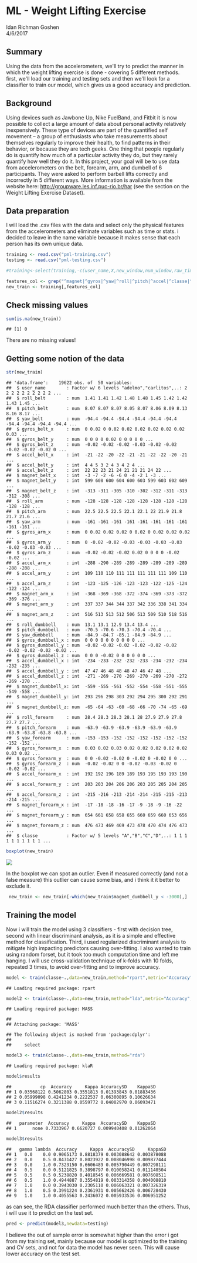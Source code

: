 # ML - Weight Lifting Exercise
Idan Richman Goshen  
4/6/2017  



## Summary
Using the data from the accelerometers, we'll try to predict the manner in which the weight lifting exercise is done - covering 5 different methods.
first, we'll load our training and testing sets and then we'll look for a classifier to train our model, which gives us a good accuracy and prediction. 

## Background
Using devices such as Jawbone Up, Nike FuelBand, and Fitbit it is now possible to collect a large amount of data about personal activity relatively inexpensively. These type of devices are part of the quantified self movement – a group of enthusiasts who take measurements about themselves regularly to improve their health, to find patterns in their behavior, or because they are tech geeks. One thing that people regularly do is quantify how much of a particular activity they do, but they rarely quantify how well they do it. In this project, your goal will be to use data from accelerometers on the belt, forearm, arm, and dumbell of 6 participants. They were asked to perform barbell lifts correctly and incorrectly in 5 different ways. More information is available from the website here: <http://groupware.les.inf.puc-rio.br/har> (see the section on the Weight Lifting Exercise Dataset).

## Data preparation
I will load the .csv files with the data and select only the physical features from the accelerometers and eliminate variables such as time or stats. i decided to leave in the name variable because it makes sense that each person has its own unique data.

```r
training <- read.csv("pml-training.csv")
testing <- read.csv("pml-testing.csv")

#training<-select(training,-c(user_name,X,new_window,num_window,raw_timestamp_part_1,raw_timestamp_part_2,cvtd_timestamp))

features_col <- grep("^magnet|^gyros|^yaw|^roll|^pitch|^accel|^classe|^user",names(training))
new_train <- training[,features_col]
```

## Check missing values

```r
sum(is.na(new_train))
```

```
## [1] 0
```

There are no missing values!

## Getting some notion of the data

```r
str(new_train)
```

```
## 'data.frame':	19622 obs. of  50 variables:
##  $ user_name        : Factor w/ 6 levels "adelmo","carlitos",..: 2 2 2 2 2 2 2 2 2 2 ...
##  $ roll_belt        : num  1.41 1.41 1.42 1.48 1.48 1.45 1.42 1.42 1.43 1.45 ...
##  $ pitch_belt       : num  8.07 8.07 8.07 8.05 8.07 8.06 8.09 8.13 8.16 8.17 ...
##  $ yaw_belt         : num  -94.4 -94.4 -94.4 -94.4 -94.4 -94.4 -94.4 -94.4 -94.4 -94.4 ...
##  $ gyros_belt_x     : num  0 0.02 0 0.02 0.02 0.02 0.02 0.02 0.02 0.03 ...
##  $ gyros_belt_y     : num  0 0 0 0 0.02 0 0 0 0 0 ...
##  $ gyros_belt_z     : num  -0.02 -0.02 -0.02 -0.03 -0.02 -0.02 -0.02 -0.02 -0.02 0 ...
##  $ accel_belt_x     : int  -21 -22 -20 -22 -21 -21 -22 -22 -20 -21 ...
##  $ accel_belt_y     : int  4 4 5 3 2 4 3 4 2 4 ...
##  $ accel_belt_z     : int  22 22 23 21 24 21 21 21 24 22 ...
##  $ magnet_belt_x    : int  -3 -7 -2 -6 -6 0 -4 -2 1 -3 ...
##  $ magnet_belt_y    : int  599 608 600 604 600 603 599 603 602 609 ...
##  $ magnet_belt_z    : int  -313 -311 -305 -310 -302 -312 -311 -313 -312 -308 ...
##  $ roll_arm         : num  -128 -128 -128 -128 -128 -128 -128 -128 -128 -128 ...
##  $ pitch_arm        : num  22.5 22.5 22.5 22.1 22.1 22 21.9 21.8 21.7 21.6 ...
##  $ yaw_arm          : num  -161 -161 -161 -161 -161 -161 -161 -161 -161 -161 ...
##  $ gyros_arm_x      : num  0 0.02 0.02 0.02 0 0.02 0 0.02 0.02 0.02 ...
##  $ gyros_arm_y      : num  0 -0.02 -0.02 -0.03 -0.03 -0.03 -0.03 -0.02 -0.03 -0.03 ...
##  $ gyros_arm_z      : num  -0.02 -0.02 -0.02 0.02 0 0 0 0 -0.02 -0.02 ...
##  $ accel_arm_x      : int  -288 -290 -289 -289 -289 -289 -289 -289 -288 -288 ...
##  $ accel_arm_y      : int  109 110 110 111 111 111 111 111 109 110 ...
##  $ accel_arm_z      : int  -123 -125 -126 -123 -123 -122 -125 -124 -122 -124 ...
##  $ magnet_arm_x     : int  -368 -369 -368 -372 -374 -369 -373 -372 -369 -376 ...
##  $ magnet_arm_y     : int  337 337 344 344 337 342 336 338 341 334 ...
##  $ magnet_arm_z     : int  516 513 513 512 506 513 509 510 518 516 ...
##  $ roll_dumbbell    : num  13.1 13.1 12.9 13.4 13.4 ...
##  $ pitch_dumbbell   : num  -70.5 -70.6 -70.3 -70.4 -70.4 ...
##  $ yaw_dumbbell     : num  -84.9 -84.7 -85.1 -84.9 -84.9 ...
##  $ gyros_dumbbell_x : num  0 0 0 0 0 0 0 0 0 0 ...
##  $ gyros_dumbbell_y : num  -0.02 -0.02 -0.02 -0.02 -0.02 -0.02 -0.02 -0.02 -0.02 -0.02 ...
##  $ gyros_dumbbell_z : num  0 0 0 -0.02 0 0 0 0 0 0 ...
##  $ accel_dumbbell_x : int  -234 -233 -232 -232 -233 -234 -232 -234 -232 -235 ...
##  $ accel_dumbbell_y : int  47 47 46 48 48 48 47 46 47 48 ...
##  $ accel_dumbbell_z : int  -271 -269 -270 -269 -270 -269 -270 -272 -269 -270 ...
##  $ magnet_dumbbell_x: int  -559 -555 -561 -552 -554 -558 -551 -555 -549 -558 ...
##  $ magnet_dumbbell_y: int  293 296 298 303 292 294 295 300 292 291 ...
##  $ magnet_dumbbell_z: num  -65 -64 -63 -60 -68 -66 -70 -74 -65 -69 ...
##  $ roll_forearm     : num  28.4 28.3 28.3 28.1 28 27.9 27.9 27.8 27.7 27.7 ...
##  $ pitch_forearm    : num  -63.9 -63.9 -63.9 -63.9 -63.9 -63.9 -63.9 -63.8 -63.8 -63.8 ...
##  $ yaw_forearm      : num  -153 -153 -152 -152 -152 -152 -152 -152 -152 -152 ...
##  $ gyros_forearm_x  : num  0.03 0.02 0.03 0.02 0.02 0.02 0.02 0.02 0.03 0.02 ...
##  $ gyros_forearm_y  : num  0 0 -0.02 -0.02 0 -0.02 0 -0.02 0 0 ...
##  $ gyros_forearm_z  : num  -0.02 -0.02 0 0 -0.02 -0.03 -0.02 0 -0.02 -0.02 ...
##  $ accel_forearm_x  : int  192 192 196 189 189 193 195 193 193 190 ...
##  $ accel_forearm_y  : int  203 203 204 206 206 203 205 205 204 205 ...
##  $ accel_forearm_z  : int  -215 -216 -213 -214 -214 -215 -215 -213 -214 -215 ...
##  $ magnet_forearm_x : int  -17 -18 -18 -16 -17 -9 -18 -9 -16 -22 ...
##  $ magnet_forearm_y : num  654 661 658 658 655 660 659 660 653 656 ...
##  $ magnet_forearm_z : num  476 473 469 469 473 478 470 474 476 473 ...
##  $ classe           : Factor w/ 5 levels "A","B","C","D",..: 1 1 1 1 1 1 1 1 1 1 ...
```

```r
boxplot(new_train)
```

![](index_files/figure-html/exploratory-1.png)<!-- -->

In the boxplot we can spot an outlier. Even if measured correctly (and not a false measure) this outlier can cause some bias, and i think it it better to exclude it.


```r
 new_train <- new_train[-which(new_train$magnet_dumbbell_y < -3000),]
```

## Training the model

Now i will train the model using 3 classifiers - first with decision tree, second with linear discriminant analysis, as it is a simple and effective method for classification. Third, i used regularized discriminant analysis to mitigate high impacting predictors causing over-fitting. I also wanted to train using random forset, but it took too much computation time and left me hanging.
I will use cross-validation technique of k-folds with 10 folds, repeated 3 times, to avoid over-fitting and to improve accuracy.


```r
model <- train(classe~.,data=new_train,method="rpart",metric="Accuracy",trControl=trainControl(method="repeatedcv", number=10, repeats=3))
```

```
## Loading required package: rpart
```

```r
model2 <- train(classe~.,data=new_train,method="lda",metric="Accuracy",trControl=trainControl(method="repeatedcv", number=10, repeats=3))
```

```
## Loading required package: MASS
```

```
## 
## Attaching package: 'MASS'
```

```
## The following object is masked from 'package:dplyr':
## 
##     select
```

```r
model3 <- train(classe~.,data=new_train,method="rda")
```

```
## Loading required package: klaR
```

```r
model$results
```

```
##           cp  Accuracy     Kappa AccuracySD    KappaSD
## 1 0.03568122 0.5062803 0.3551813 0.01393843 0.01883436
## 2 0.05999098 0.4241234 0.2222537 0.06300895 0.10626634
## 3 0.11516274 0.3211388 0.0559772 0.04002970 0.06093471
```

```r
model2$results
```

```
##   parameter  Accuracy     Kappa  AccuracySD    KappaSD
## 1      none 0.7333967 0.6620727 0.009940408 0.01262064
```

```r
model3$results
```

```
##   gamma lambda  Accuracy     Kappa  AccuracySD     KappaSD
## 1   0.0    0.0 0.9065173 0.8818379 0.003088642 0.003878088
## 2   0.0    0.5 0.8431427 0.8023922 0.008046998 0.009877444
## 3   0.0    1.0 0.7323150 0.6606489 0.005790449 0.007298111
## 4   0.5    0.0 0.5121825 0.3898797 0.010058241 0.011140504
## 5   0.5    0.5 0.5238820 0.4018545 0.006669581 0.007608511
## 6   0.5    1.0 0.4944887 0.3554819 0.003314358 0.004008810
## 7   1.0    0.0 0.3943030 0.2305110 0.006063321 0.007326319
## 8   1.0    0.5 0.3991224 0.2361931 0.005662426 0.006728430
## 9   1.0    1.0 0.4055563 0.2436072 0.005933536 0.006951252
```

as can see, the RDA classifier performed much better than the others.
Thus, i will use it to predict on the test set.


```r
pred <- predict(model3,newdata=testing)
```

I believe the out of sample error is somewhat higher than the error i got from my training set, mainly because our model is optimized to the training and CV sets, and not for data the model has never seen. This will cause lower accuracy on the test set.
